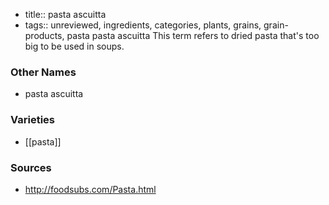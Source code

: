 - title:: pasta ascuitta
- tags:: unreviewed, ingredients, categories, plants, grains, grain-products, pasta
pasta ascuitta This term refers to dried pasta that's too big to be used in soups.

### Other Names

* pasta ascuitta

### Varieties

* [[pasta]]

### Sources
* http://foodsubs.com/Pasta.html
